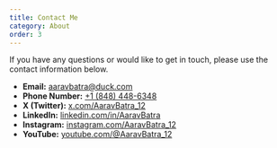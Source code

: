 ```yaml
---
title: Contact Me
category: About
order: 3
---
```


If you have any questions or would like to get in touch, please use the contact information below.

- **Email:** [aaravbatra@duck.com](mailto:aaravbatra@duck.com)
- **Phone Number:** [+1 (848) 448-6348](tel:+18484486348)
- **X (Twitter):** [x.com/AaravBatra_12](https://x.aaravbatra.me)
- **LinkedIn:** [linkedin.com/in/AaravBatra](https://linkedin.aaravbatra.me)
- **Instagram:** [instagram.com/AaravBatra_12](https://instagram.aaravbatra.me)
- **YouTube:** [youtube.com/@AaravBatra_12](https://youtube.aaravbatra.me)
